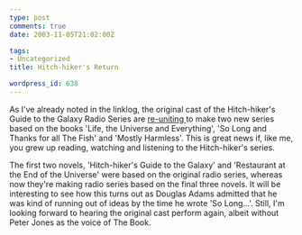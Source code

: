 ```yaml
---
type: post
comments: true
date: 2003-11-05T21:02:00Z

tags:
- Uncategorized
title: Hitch-hiker's Return

wordpress_id: 638
---
```


As I've already noted in the linklog, the original cast of the Hitch-hiker's Guide to the Galaxy Radio Series are [re-uniting ](http://www.bbc.co.uk/cult/news/cult/2003/11/04/7768.shtml) to make two new series based on the books 'Life, the Universe and Everything', 'So Long and Thanks for all The Fish' and 'Mostly Harmless'. This is great news if, like me, you grew up reading, watching and listening to the Hitch-hiker's series. 



	

The first two novels, 'Hitch-hiker's Guide to the Galaxy' and 'Restaurant at the End of the Universe' were based on the original radio series, whereas now they're making radio series based on the final three novels. It will be interesting to see how this turns out as Douglas Adams admitted that he was kind of running out of ideas by the time he wrote 'So Long…'. Still, I'm looking forward to hearing the original cast perform again, albeit without Peter Jones as the voice of The Book.
